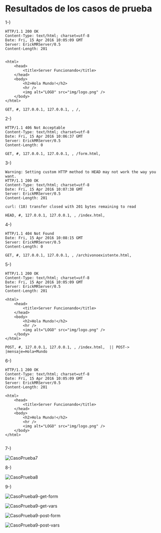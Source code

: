 
# Resultados de los casos de prueba

1-)
```
HTTP/1.1 200 OK
Content-Type: text/html; charset=utf-8
Date: Fri, 15 Apr 2016 10:05:09 GMT
Server: ErickMRServer/0.5
Content-Length: 201


<html>
    <head>
        <title>Server Funcionando</title>
    </head>
    <body>
        <h2>Hola Mundo!</h2>
        <hr />
        <img alt="LOGO" src="img/logo.png" />
    </body>
</html>
```
```GET, #, 127.0.0.1, 127.0.0.1, , /, ```

2-)
```
HTTP/1.1 406 Not Acceptable
Content-Type: text/html; charset=utf-8
Date: Fri, 15 Apr 2016 10:06:37 GMT
Server: ErickMRServer/0.5
Content-Length: 0
```
```GET, #, 127.0.0.1, 127.0.0.1, , /form.html, ```

3-) 

```
Warning: Setting custom HTTP method to HEAD may not work the way you want.
HTTP/1.1 200 OK
Content-Type: text/html; charset=utf-8
Date: Fri, 15 Apr 2016 10:07:38 GMT
Server: ErickMRServer/0.5
Content-Length: 201

curl: (18) transfer closed with 201 bytes remaining to read
```
```HEAD, #, 127.0.0.1, 127.0.0.1, , /index.html,```

4-) 
```
HTTP/1.1 404 Not Found
Date: Fri, 15 Apr 2016 10:08:15 GMT
Server: ErickMRServer/0.5
Content-Length: 0
```
```GET, #, 127.0.0.1, 127.0.0.1, , /archivonoexistente.html, ```

5-)
```
HTTP/1.1 200 OK
Content-Type: text/html; charset=utf-8
Date: Fri, 15 Apr 2016 10:05:09 GMT
Server: ErickMRServer/0.5
Content-Length: 201

<html>
    <head>
        <title>Server Funcionando</title>
    </head>
    <body>
        <h2>Hola Mundo!</h2>
        <hr />
        <img alt="LOGO" src="img/logo.png" />
    </body>
</html>
```
```POST, #, 127.0.0.1, 127.0.0.1, , /index.html,  || POST-> |mensaje=Hola+Mundo```

6-) 
```
HTTP/1.1 200 OK
Content-Type: text/html; charset=utf-8
Date: Fri, 15 Apr 2016 10:05:09 GMT
Server: ErickMRServer/0.5
Content-Length: 201

<html>
    <head>
        <title>Server Funcionando</title>
    </head>
    <body>
        <h2>Hola Mundo!</h2>
        <hr />
        <img alt="LOGO" src="img/logo.png" />
    </body>
</html>
```
```GET, #, 127.0.0.1, 127.0.0.1, , /index.html, name=Erick
```

7-)

![CasoPrueba7](capturas/captura7.png)

8-)

![CasoPrueba8](capturas/captura8.png)

9-)

![CasoPrueba9-get-form](capturas/captura9-get-form.png)

![CasoPrueba9-get-vars](capturas/captura9-get-vars.png)

![CasoPrueba9-post-form](capturas/captura9-post-form.png)

![CasoPrueba9-post-vars](capturas/captura9-post-vars.png)